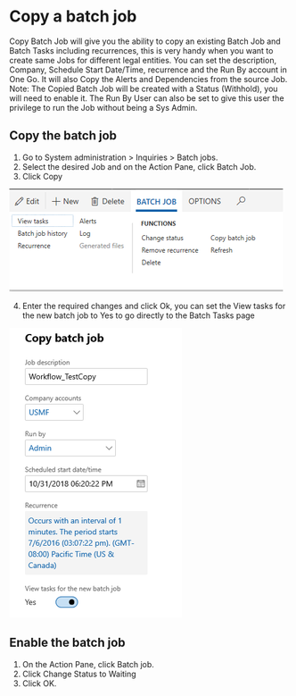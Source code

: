# Copy a batch job

Copy Batch Job will give you the ability to copy an existing Batch Job and Batch Tasks including recurrences, this is very handy when you want to create same Jobs for different legal entities.
You can set the description, Company, Schedule Start Date/Time, recurrence and the Run By account in One Go. 
It will also Copy the Alerts and Dependencies from the source Job.
Note:
The Copied Batch Job will be created with a Status (Withhold), you will need to enable it.
The Run By User can also be set to give this user the privilege to run the Job without being a Sys Admin.

## Copy the batch job
1.	Go to System administration > Inquiries > Batch jobs.
2.	Select the desired Job and on the Action Pane, click Batch Job.
3.	Click Copy

![Copy Batch Function](./media/copy-batch-function.png) 
 
4.	Enter the required changes and click Ok, you can set the View tasks for the new batch job to Yes to go directly to the Batch Tasks page

![Copy Batch Form](./media/copy-batch-form.png) 

## Enable the batch job

1.	On the Action Pane, click Batch job.
2.	Click Change Status to Waiting
3.	Click OK.

